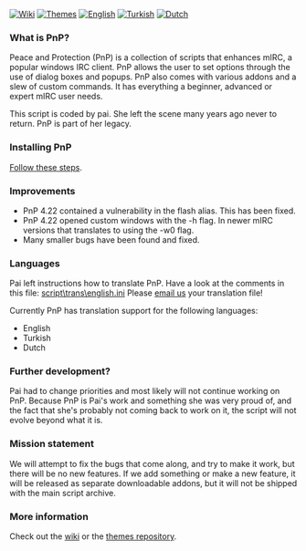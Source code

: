 [![Wiki](https://img.shields.io/badge/Link-Wiki-blue.svg)](https://github.com/solbu/Peace-and-Protection/wiki)
[![Themes](https://img.shields.io/badge/Link-Themes-blue.svg)](https://github.com/solbu/Peace-and-Protection/tree/themes)
[![English](https://img.shields.io/badge/Language-English-green.svg)](https://github.com/solbu/Peace-and-Protection/blob/master/script/trans/english.ini)
[![Turkish](https://img.shields.io/badge/Language-T%C3%BCrk%C3%A7e-green.svg)](https://github.com/solbu/Peace-and-Protection/blob/master/script/trans/turkish.ini)
[![Dutch](https://img.shields.io/badge/Language-Nederlands-green.svg)](https://github.com/solbu/Peace-and-Protection/blob/master/script/trans/nederlands.ini)

### What is PnP?
Peace and Protection (PnP) is a collection of scripts that enhances mIRC, a popular windows IRC client. PnP allows the user to set options through the use of dialog boxes and popups. PnP also comes with various addons and a slew of custom commands. It has everything a beginner, advanced or expert mIRC user needs.

This script is coded by pai. She left the scene many years ago never to return. PnP is part of her legacy.

### Installing PnP
[Follow these steps](https://github.com/solbu/Peace-and-Protection/wiki/Installation).

### Improvements
* PnP 4.22 contained a vulnerability in the flash alias. This has been fixed.
* PnP 4.22 opened custom windows with the -h flag. In newer mIRC versions that translates to using the -w0 flag.
* Many smaller bugs have been found and fixed.

### Languages
Pai left instructions how to translate PnP. Have a look at the comments in this file: [script\trans\english.ini](https://github.com/solbu/Peace-and-Protection/blob/master/script/trans/english.ini) Please [email us](mailto:pnp@login.kristshell.net) your translation file!

Currently PnP has translation support for the following languages:
* English
* Turkish
* Dutch

### Further development?
Pai had to change priorities and most likely will not continue working on PnP. Because PnP is Pai's work and something she was very proud of, and the fact that she's probably not coming back to work on it, the script will not evolve beyond what it is. 

### Mission statement
We will attempt to fix the bugs that come along, and try to make it work, but there will be no new features. If we add something or make a new feature, it will be released as separate downloadable addons, but it will not be shipped with the main script archive.

### More information
Check out the [wiki](https://github.com/solbu/Peace-and-Protection/wiki) or the [themes repository](https://github.com/solbu/Peace-and-Protection/tree/themes).

